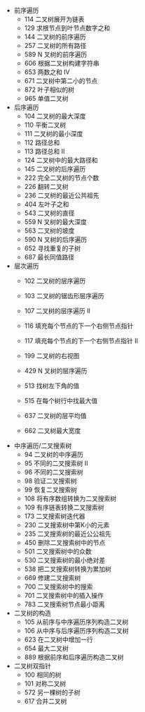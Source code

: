 - 前序遍历
  - 114 二叉树展开为链表
  - 129 求根节点到叶节点数字之和
  - 144 二叉树的前序遍历
  - 257 二叉树的所有路径
  - 589 N 叉树的前序遍历
  - 606 根据二叉树构建字符串
  - 653 两数之和 IV 
  - 671 二叉树中第二小的节点
  - 872 叶子相似的树
  - 965 单值二叉树
- 后序遍历
  - 104 二叉树的最大深度
  - 110 平衡二叉树
  - 111 二叉树的最小深度
  - 112 路径总和
  - 113 路径总和 II
  - 124 二叉树中的最大路径和
  - 145 二叉树的后序遍历
  - 222 完全二叉树的节点个数
  - 226 翻转二叉树
  - 236 二叉树的最近公共祖先
  - 404 左叶子之和
  - 543 二叉树的直径
  - 559 N 叉树的最大深度
  - 563 二叉树的坡度
  - 590 N 叉树的后序遍历
  - 652 寻找重复的子树
  - 687 最长同值路径
- 层次遍历
  - 102 二叉树的层序遍历

  - 103 二叉树的锯齿形层序遍历

  - 107 二叉树的层序遍历 II

  - 116 填充每个节点的下一个右侧节点指针

  - 117 填充每个节点的下一个右侧节点指针 II

  - 199 二叉树的右视图

  - 429 N 叉树的层序遍历

  - 513 找树左下角的值

  - 515 在每个树行中找最大值

  - 637 二叉树的层平均值

  - 662 二叉树最大宽度
- 中序遍历/二叉搜索树
  - 94 二叉树的中序遍历
  - 95 不同的二叉搜索树 II
  - 96 不同的二叉搜索树
  - 98 验证二叉搜索树
  - 99 恢复二叉搜索树
  - 108 将有序数组转换为二叉搜索树
  - 109 有序链表转换二叉搜索树
  - 173 二叉搜索树迭代器
  - 230 二叉搜索树中第K小的元素
  - 235 二叉搜索树的最近公公祖先
  - 450 删除二叉搜索树中的节点
  - 501 二叉搜索树中的众数
  - 530 二叉搜索树的最小绝对差
  - 538 把二叉搜索树转换为累加树
  - 669 修建二叉搜索树
  - 700 二叉搜索树中的搜索
  - 701 二叉搜索树中的插入操作
  - 783 二叉搜索树节点最小距离
- 二叉树的构造
  - 105 从前序与中序遍历序列构造二叉树
  - 106 从中序与后序遍历序列构造二叉树
  - 623 在二叉树中增加一行
  - 654 最大二叉树
  - 889 根据前序和后序遍历构造二叉树
- 二叉树双指针
  - 100 相同的树
  - 101 对称二叉树
  - 572 另一棵树的子树
  - 617 合并二叉树

